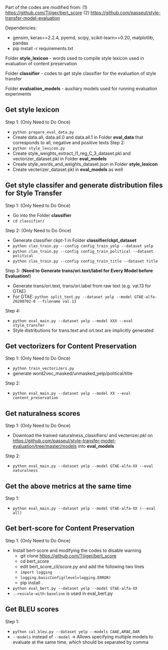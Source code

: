 Part of the codes are modified from:
(1) https://github.com/Tiiiger/bert_score 
(2) https://github.com/passeul/style-transfer-model-evaluation

Dependencies: 
+ gensim, keras==2.2.4, pyemd, scipy, scikit-learn==0.20, matplotlib, pandas
+ pip install -r requirements.txt

Folder **style_lexicon** - words used to compile style lexicon used in evaluation of content preservation

Folder **classifier** - codes to get style classifier for the evaluation of style transfer 

Folder **evaluation_models** - auxiliary models used for running evaluation experiments

## Get style lexicon
Step 1: (Only Need to Do Once)
+ ```python prepare_eval_data.py```
+ Create data.all, data.all.0 and data.all.1 in Folder **eval_data** that corresponds to all, negative and positive texts
Step 2:
+ ```python style_lexicon.py```
+ Create style_weights_extract_l1_reg_C_3_dataset.pkl and vectorizer_dataset.pkl in Folder **eval_models**
+ Create style_words_and_weights_dataset.json in Folder **style_lexicon**
+ Create vecterizer_dataset.pkl in **eval_models** as well

## Get style classifer and generate distribution files for Style Transfer 
Step 1: (Only Need to Do Once)
+ Go into the Folder **classifier**
+ ```cd classifier/```

Step 2: (Only Need to Do Once)
+ Generate classifier ckpt-1 in Folder **classifier/ckpt_dataset**
+ ```python clas_train.py --config config_train_yelp --dataset yelp```
+ ```python clas_train.py --config config_train_political --dataset political```
+ ```python clas_train.py --config config_train_title --dataset title```

Step 3: (**Need to Generate trans/ori.text/label for Every Model before Evaluation!**)
+ Generate trans/ori.text, trans/ori.label from raw text (e.g. val.13 for GTAE)
+ For GTAE: ```python split_text.py --dataset yelp --model GTAE-alfa-20200702-0 --filename val.13```

Step 4:
+ ```python eval_main.py --dataset yelp --model XXX --eval style_transfer```
+ Style distributions for trans.text and ori.text are implicitly generated

## Get vectorizers for Content Preservation
Step 1: (Only Need to Do Once)
+ ```python train_vectorizers.py```
+ generate word2vec_masked/unmasked_yelp/political/title

Step 2:
+ ```python eval_main.py --dataset yelp --model XX --eval content_preservation```

## Get naturalness scores
Step 1: (Only Need to Do Once)
+ Download the trained naturalness_classifiers/ and vecterizer.pkl on https://github.com/passeul/style-transfer-model-evaluation/tree/master/models into **eval_models**

Step 2:
+ ```python eval_main.py --dataset yelp --model GTAE-alfa-XX --eval naturalness```

## Get the above metrics at the same time
Step 1: 
+ ```python eval_main.py --dataset yelp --model GTAE-alfa-XX (--eval all)```

## Get bert-score for Content Preservation
Step 1: (Only Need to Do Once)
+ Install bert-score and modifying the codes to disable warning
    + git clone https://github.com/Tiiiger/bert_score
    + cd bert_score
    + edit bert_score_cli/score.py and add the following two lines
    + ```import logging```
    + ```logging.basicConfig(level=logging.ERROR)```
    + pip install .
+ ```python eval_bert.py --dataset yelp --model GTAE-alfa-XX ```
+ ```--rescale-with-baseline``` is used in eval_bert.py

## Get BLEU scores 
Step 1: 
+ ```python cal_bleu.py --dataset yelp --models CAAE,ARAE,DAR```
+ ```--models``` instead of ```--model``` -> Allows specifying multiple models to evaluate at the same time, which should be separated by comma


